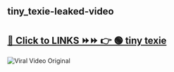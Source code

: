 
 ## tiny_texie-leaked-video 

# <h2><a href="https://clipsfans.com/tiny_texie&ref=git">🔗 Click to LINKS ⏩⏩ 👉 🟢 tiny texie </a></h2>

<a href="https://clipsfans.com/tiny_texie&ref=git" rel="nofollow" data-target="animated-image.originalLink"><img src="https://i.ibb.co.com/xMMVF88/686577567.gif" alt="Viral Video Original" style="max-width: 100%; display: inline-block;" data-target="animated-image.originalImage"></a>
